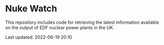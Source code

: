 # Nuke Watch

This repository includes code for retrieving the latest information available on the output of EDF nuclear power plants in the UK.

Last updated: 2022-06-19 20:10